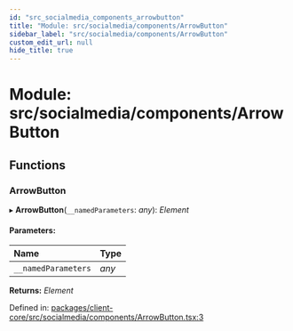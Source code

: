 ```yaml
---
id: "src_socialmedia_components_arrowbutton"
title: "Module: src/socialmedia/components/ArrowButton"
sidebar_label: "src/socialmedia/components/ArrowButton"
custom_edit_url: null
hide_title: true
---
```


# Module: src/socialmedia/components/ArrowButton

## Functions

### ArrowButton

▸ **ArrowButton**(`__namedParameters`: *any*): *Element*

#### Parameters:

| Name | Type |
| :------ | :------ |
| `__namedParameters` | *any* |

**Returns:** *Element*

Defined in: [packages/client-core/src/socialmedia/components/ArrowButton.tsx:3](https://github.com/xr3ngine/xr3ngine/blob/2d83606b6/packages/client-core/src/socialmedia/components/ArrowButton.tsx#L3)
